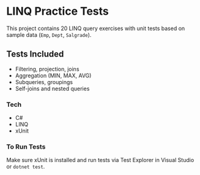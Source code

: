 # LINQ Practice Tests

This project contains 20 LINQ query exercises with unit tests based on sample data (`Emp`, `Dept`, `Salgrade`).

## Tests Included

- Filtering, projection, joins
- Aggregation (MIN, MAX, AVG)
- Subqueries, groupings
- Self-joins and nested queries

### Tech
- C#
- LINQ
- xUnit

### To Run Tests
Make sure xUnit is installed and run tests via Test Explorer in Visual Studio or `dotnet test`.
